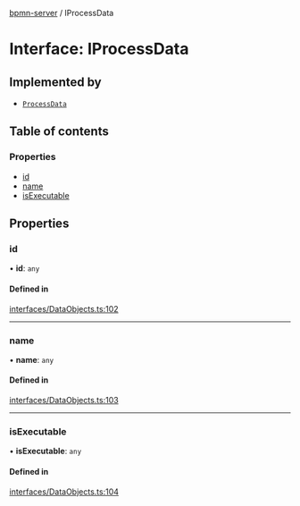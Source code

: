 [bpmn-server](../readme.md) / IProcessData

# Interface: IProcessData

## Implemented by

- [`ProcessData`](../classes/ProcessData.md)

## Table of contents

### Properties

- [id](IProcessData.md#id)
- [name](IProcessData.md#name)
- [isExecutable](IProcessData.md#isexecutable)

## Properties

### id

• **id**: `any`

#### Defined in

[interfaces/DataObjects.ts:102](https://github.com/bpmnServer/bpmn-server/blob/67a073b/src/interfaces/DataObjects.ts#L102)

___

### name

• **name**: `any`

#### Defined in

[interfaces/DataObjects.ts:103](https://github.com/bpmnServer/bpmn-server/blob/67a073b/src/interfaces/DataObjects.ts#L103)

___

### isExecutable

• **isExecutable**: `any`

#### Defined in

[interfaces/DataObjects.ts:104](https://github.com/bpmnServer/bpmn-server/blob/67a073b/src/interfaces/DataObjects.ts#L104)
